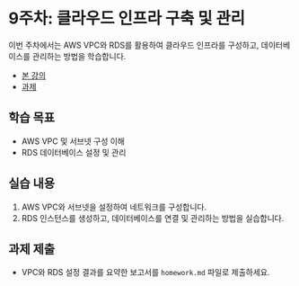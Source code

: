# 9주차: 클라우드 인프라 구축 및 관리

이번 주차에서는 AWS VPC와 RDS를 활용하여 클라우드 인프라를 구성하고, 데이터베이스를 관리하는 방법을 학습합니다.

- [본 강의](./lesson.md)
- [과제](./homework.md)

## 학습 목표
- AWS VPC 및 서브넷 구성 이해
- RDS 데이터베이스 설정 및 관리

## 실습 내용
1. AWS VPC와 서브넷을 설정하여 네트워크를 구성합니다.
2. RDS 인스턴스를 생성하고, 데이터베이스를 연결 및 관리하는 방법을 실습합니다.

## 과제 제출
- VPC와 RDS 설정 결과를 요약한 보고서를 `homework.md` 파일로 제출하세요.
